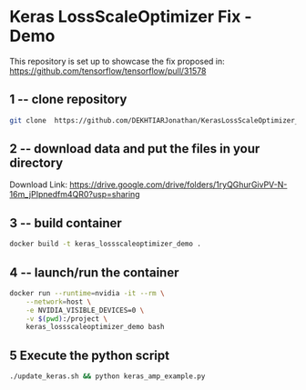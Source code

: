 # Keras LossScaleOptimizer Fix - Demo

This repository is set up to showcase the fix proposed in: https://github.com/tensorflow/tensorflow/pull/31578

## 1 -- clone repository

```bash
git clone  https://github.com/DEKHTIARJonathan/KerasLossScaleOptimizer_Demo.git && cd KerasLossScaleOptimizer_Demo
```  

## 2 -- download data and put the files in your directory

Download Link: https://drive.google.com/drive/folders/1ryQGhurGivPV-N-16m_jPIpnedfm4QR0?usp=sharing

## 3 -- build container

```bash
docker build -t keras_lossscaleoptimizer_demo .
```  

## 4 -- launch/run the container

```bash
docker run --runtime=nvidia -it --rm \
    --network=host \
    -e NVIDIA_VISIBLE_DEVICES=0 \
    -v $(pwd):/project \
    keras_lossscaleoptimizer_demo bash
```
    
## 5 Execute the python script

```bash
./update_keras.sh && python keras_amp_example.py
``` 
